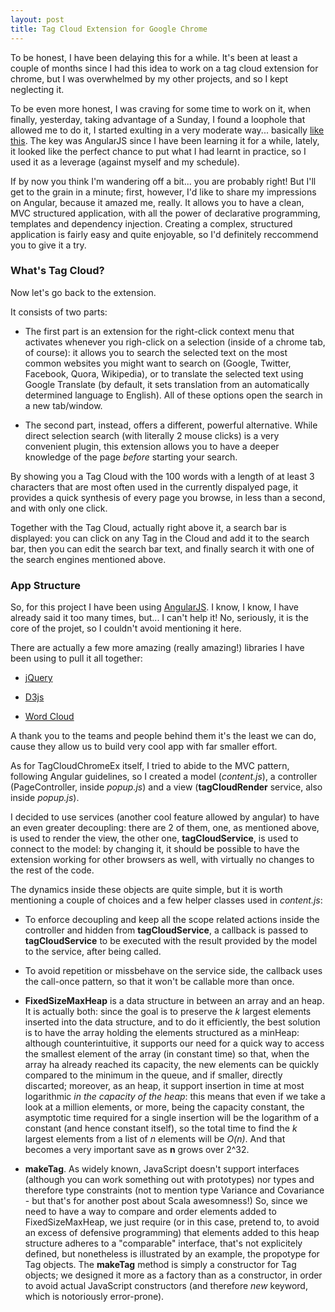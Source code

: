 ```yaml
---
layout: post
title: Tag Cloud Extension for Google Chrome
---
```


To be honest, I have been delaying this for a while. It's been at least a couple of months since I had this idea to work on a tag cloud extension for chrome, but I was overwhelmed by my other projects, and so I kept neglecting it.

To be even more honest, I was craving for some time to work on it, when finally, yesterday, taking advantage of a Sunday, I found a loophole that allowed me to do it, I started exulting in a very moderate way... basically [like this](https://www.youtube.com/watch?v=z-6bc_IvB5M).
The key was AngularJS since I have been learning it for a while, lately, it looked like the perfect chance to put what I had learnt in practice, so I used it as a leverage (against myself and my schedule).

If by now you think I'm wandering off a bit... you are probably right! But I'll get to the grain in a minute; first, however, I'd like to share my impressions on Angular, because it amazed me, really.
It allows you to have a clean, MVC structured application, with all the power of declarative programming, templates and dependency injection.
Creating a complex, structured application is fairly easy and quite enjoyable, so I'd definitely reccommend you to give it a try.

### What's Tag Cloud?

Now let's go back to the extension.

It consists of two parts:

* The first part is an extension for the right-click context menu that activates whenever you righ-click on a selection (inside of a chrome tab, of course): it allows you to search the selected text on the most common websites you might want to search on (Google, Twitter, Facebook, Quora, Wikipedia), or to translate the selected text using Google Translate (by default, it sets translation from an automatically determined language to English). All of these options open the search in a new tab/window.

* The second part, instead, offers a different, powerful alternative. While direct selection search (with literally 2 mouse clicks) is a very convenient plugin, this extension allows you to have a deeper knowledge of the page _before_ starting your search.

By showing you a Tag Cloud with the 100 words with a length of at least 3 characters that are most often used in the currently dispalyed page, it provides a quick synthesis of every page you browse, in less than a second, and with only one click.

Together with the Tag Cloud, actually right above it, a search bar is displayed: you can click on any Tag in the Cloud and add it to the search bar, then you can edit the search bar text, and finally search it with one of the search engines mentioned above.


### App Structure

So, for this project I have been using [AngularJS](http://angularjs.org/). I know, I know, I have already said it too many times, but... I can't help it!
No, seriously, it is the core of the projet, so I couldn't avoid mentioning it here.

There are actually a few more amazing (really amazing!) libraries I have been using to pull it all together:

* [jQuery](http://jquery.com/)

* [D3js](http://d3js.org/)

* [Word Cloud](https://github.com/jasondavies/d3-cloud)

A thank you to the teams and people behind them it's the least we can do, cause they allow us to build very cool app with far smaller effort.

As for TagCloudChromeEx itself, I tried to abide to the MVC pattern, following Angular guidelines, so I created a model (_content.js_), a controller (PageController, inside _popup.js_) and a view (__tagCloudRender__ service, also inside _popup.js_).

I decided to use services (another cool feature allowed by angular) to have an even greater decoupling: there are 2 of them, one, as mentioned above, is used to render the view, the other one, __tagCloudService__, is used to connect to the model: by changing it, it should be possible to have the extension working for other browsers as well, with virtually no changes to the rest of the code.

The dynamics inside these objects are quite simple, but it is worth mentioning a couple of choices and a few helper classes used in _content.js_: 

* To enforce decoupling and keep all the scope related actions inside the controller and hidden from __tagCloudService__, a callback is passed to __tagCloudService__ to be executed with the result provided by the model to the service, after being called.

* To avoid repetition or missbehave on the service side, the callback uses the call-once pattern, so that it won't be callable more than once.

* **FixedSizeMaxHeap** is a data structure in between an array and an heap. It is actually both: since the goal is to preserve the _k_ largest elements inserted into the data structure, and to do it efficiently, the best solution is to have the array holding the elements structured as a minHeap: although counterintuitive, it supports our need for a quick way to access the smallest element of the array (in constant time) so that, when the array ha already reached its capacity, the new elements can be quickly compared to the minimum in the queue, and if smaller, directly discarted; moreover, as an heap, it support insertion in time at most logarithmic *in the capacity of the heap*: this means that even if we take a look at a million elements, or more, being the capacity constant, the asymptotic time required for a single insertion will be the logarithm of a constant (and hence constant itself), so the total time to find the _k_ largest elements from a list of _n_ elements will be _O(n)_. And that becomes a very important save as __n__ grows over 2^32.
	
* **makeTag**. As widely known, JavaScript doesn't support interfaces (although you can work something out with prototypes) nor types and therefore type constraints (not to mention type Variance and Covariance - but that's for another post about Scala awesomness!)
So, since we need to have a way to compare and order elements added to FixedSizeMaxHeap, we just require (or in this case, pretend to, to avoid an excess of defensive programming) that elements added to this heap structure adheres to a "comparable" interface, that's not explicitely defined, but nonetheless is illustrated by an example, the propotype for Tag objects. The **makeTag** method is simply a constructor for Tag objects; we designed it more as a factory than as a constructor, in order to avoid actual JavaScript constructors (and therefore _new_ keyword, which is notoriously error-prone).

